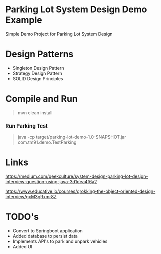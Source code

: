 # Parking Lot System Design Demo Example

Simple Demo Project for Parking Lot System Design

# Design Patterns

* Singleton Design Pattern
* Strategy Design Pattern
* SOLID Design Principles

# Compile and Run

> mvn clean install

### Run Parking Test

> java -cp target/parking-lot-demo-1.0-SNAPSHOT.jar com.tm91.demo.TestParking

# Links

https://medium.com/geekculture/system-design-parking-lot-design-interview-question-using-java-3d1dea4f6a2

https://www.educative.io/courses/grokking-the-object-oriented-design-interview/gxM3gRxmr8Z

# TODO's

* Convert to Springboot application
* Added database to persist data
* Implements API's to park and unpark vehicles
* Added UI